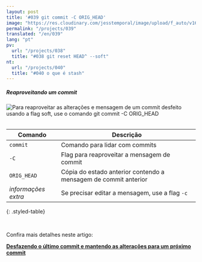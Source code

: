 ```yaml
---
layout: post
title: '#039 git commit -C ORIG_HEAD'
image: "https://res.cloudinary.com/jesstemporal/image/upload/f_auto/v1642878678/gitfichas/pt/039/thumbnail_evew8t.jpg"
permalink: "/projects/039"
translated: "/en/039"
lang: "pt"
pv:
  url: "/projects/038"
  title: "#038 git reset HEAD^ --soft"
nt:
  url: "/projects/040"
  title: "#040 o que é stash"
---
```

##### Reaproveitando um commit

<img alt="Para reaproveitar as alterações e mensagem de um commit desfeito usando a flag soft, use o comando git commit -C ORIG_HEAD" src="https://res.cloudinary.com/jesstemporal/image/upload/v1642878678/gitfichas/pt/039/full_y7qwus.jpg"><br><br>

| Comando | Descrição |
|---------|-------------|
| `commit` | Comando para lidar com commits |
| `-C` | Flag para reaproveitar a mensagem de commit |
| `ORIG_HEAD` | Cópia do estado anterior contendo a mensagem de commit anterior |
| _informações extra_ | Se precisar editar a mensagem, use a flag `-c` |
{: .styled-table}

<br>

Confira mais detalhes neste artigo:

<a href="https://jtemporal.com/desfazendo-o-ultimo-commit-e-reaproveitando-a-mensagem/">
  <strong>Desfazendo o último commit e mantendo as alterações para um próximo commit</strong>
</a>
